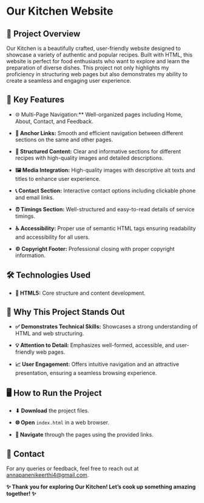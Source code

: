 
# Our Kitchen Website

## 🌟 Project Overview

Our Kitchen is a beautifully crafted, user-friendly website designed to showcase a variety of authentic and popular recipes. Built with HTML, this website is perfect for food enthusiasts who want to explore and learn the preparation of diverse dishes. This project not only highlights my proficiency in structuring web pages but also demonstrates my ability to create a seamless and engaging user experience.

## 🚀 Key Features

- 🌐 Multi-Page Navigation:** Well-organized pages including Home, About, Contact, and Feedback.

- **🔗 Anchor Links:** Smooth and efficient navigation between different sections on the same and other pages.

- **📖 Structured Content:** Clear and informative sections for different recipes with high-quality images and detailed descriptions.

- **🖼️ Media Integration:** High-quality images with descriptive alt texts and titles to enhance user experience.

- **📞 Contact Section:** Interactive contact options including clickable phone and email links.

- **⏰ Timings Section:** Well-structured and easy-to-read details of service timings.

- **♿ Accessibility:** Proper use of semantic HTML tags ensuring readability and accessibility for all users.

- **© Copyright Footer:** Professional closing with proper copyright information.


## 🛠️ Technologies Used

- **📝 HTML5:** Core structure and content development.

## 🌟 Why This Project Stands Out

- **✅ Demonstrates Technical Skills:** Showcases a strong understanding of HTML and web structuring.

- **💡 Attention to Detail:** Emphasizes well-formed, accessible, and user-friendly web pages.

- **📈 User Engagement:** Offers intuitive navigation and an attractive presentation, ensuring a seamless browsing experience.


## 🖥️ How to Run the Project

- **⬇ Download** the project files.

- **🌐 Open** ```index.html``` in a web browser.

- **🧭 Navigate** through the pages using the provided links.

## 📩 Contact

For any queries or feedback, feel free to reach out at annapanenikeerthi4@gmail.com.



**✨ Thank you for exploring Our Kitchen! Let’s cook up something amazing together! ✨**